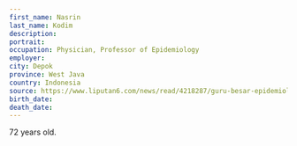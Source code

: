 ```yaml
---
first_name: Nasrin
last_name: Kodim
description: 
portrait: 
occupation: Physician, Professor of Epidemiology
employer: 
city: Depok
province: West Java
country: Indonesia
source: https://www.liputan6.com/news/read/4218287/guru-besar-epidemiologi-ui-prof-dr-nasrin-kodim-meninggal-dunia
birth_date: 
death_date: 
---
```


72 years old.